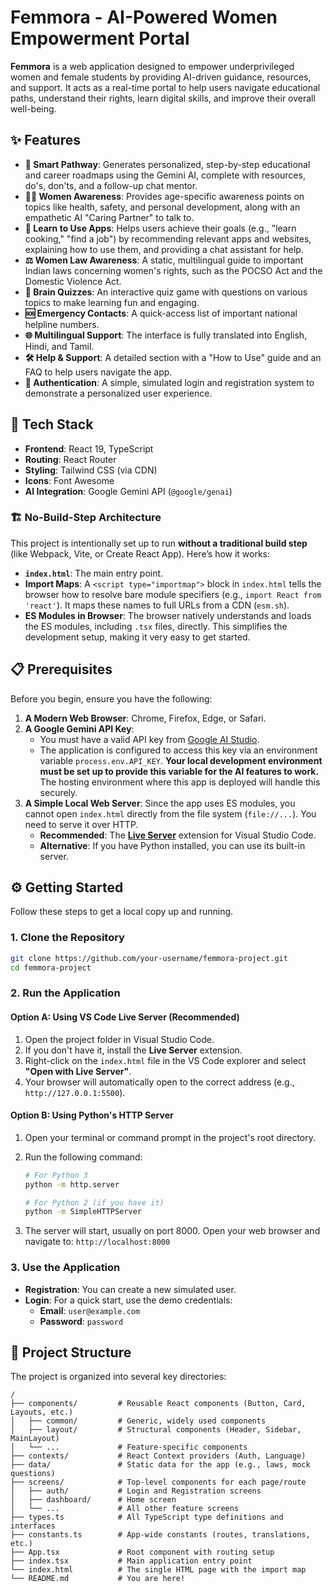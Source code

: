 # Femmora - AI-Powered Women Empowerment Portal

**Femmora** is a web application designed to empower underprivileged women and female students by providing AI-driven guidance, resources, and support. It acts as a real-time portal to help users navigate educational paths, understand their rights, learn digital skills, and improve their overall well-being.

## ✨ Features

- **🧠 Smart Pathway**: Generates personalized, step-by-step educational and career roadmaps using the Gemini AI, complete with resources, do's, don'ts, and a follow-up chat mentor.
- **👩‍🦰 Women Awareness**: Provides age-specific awareness points on topics like health, safety, and personal development, along with an empathetic AI "Caring Partner" to talk to.
- **📱 Learn to Use Apps**: Helps users achieve their goals (e.g., "learn cooking," "find a job") by recommending relevant apps and websites, explaining how to use them, and providing a chat assistant for help.
- **⚖️ Women Law Awareness**: A static, multilingual guide to important Indian laws concerning women's rights, such as the POCSO Act and the Domestic Violence Act.
- **🧩 Brain Quizzes**: An interactive quiz game with questions on various topics to make learning fun and engaging.
- **🆘 Emergency Contacts**: A quick-access list of important national helpline numbers.
- **🌐 Multilingual Support**: The interface is fully translated into English, Hindi, and Tamil.
- **🛠️ Help & Support**: A detailed section with a "How to Use" guide and an FAQ to help users navigate the app.
- **🔐 Authentication**: A simple, simulated login and registration system to demonstrate a personalized user experience.

## 🚀 Tech Stack

- **Frontend**: React 19, TypeScript
- **Routing**: React Router
- **Styling**: Tailwind CSS (via CDN)
- **Icons**: Font Awesome
- **AI Integration**: Google Gemini API (`@google/genai`)

### 🏗️ No-Build-Step Architecture

This project is intentionally set up to run **without a traditional build step** (like Webpack, Vite, or Create React App). Here’s how it works:

- **`index.html`**: The main entry point.
- **Import Maps**: A `<script type="importmap">` block in `index.html` tells the browser how to resolve bare module specifiers (e.g., `import React from 'react'`). It maps these names to full URLs from a CDN (`esm.sh`).
- **ES Modules in Browser**: The browser natively understands and loads the ES modules, including `.tsx` files, directly. This simplifies the development setup, making it very easy to get started.

## 📋 Prerequisites

Before you begin, ensure you have the following:

1.  **A Modern Web Browser**: Chrome, Firefox, Edge, or Safari.
2.  **A Google Gemini API Key**:
    - You must have a valid API key from [Google AI Studio](https://aistudio.google.com/).
    - The application is configured to access this key via an environment variable `process.env.API_KEY`. **Your local development environment must be set up to provide this variable for the AI features to work.** The hosting environment where this app is deployed will handle this securely.
3.  **A Simple Local Web Server**: Since the app uses ES modules, you cannot open `index.html` directly from the file system (`file://...`). You need to serve it over HTTP.
    - **Recommended**: The **[Live Server](https://marketplace.visualstudio.com/items?itemName=ritwickdey.LiveServer)** extension for Visual Studio Code.
    - **Alternative**: If you have Python installed, you can use its built-in server.

## ⚙️ Getting Started

Follow these steps to get a local copy up and running.

### 1. Clone the Repository

```bash
git clone https://github.com/your-username/femmora-project.git
cd femmora-project
```

### 2. Run the Application

#### Option A: Using VS Code Live Server (Recommended)

1.  Open the project folder in Visual Studio Code.
2.  If you don't have it, install the **Live Server** extension.
3.  Right-click on the `index.html` file in the VS Code explorer and select **"Open with Live Server"**.
4.  Your browser will automatically open to the correct address (e.g., `http://127.0.0.1:5500`).

#### Option B: Using Python's HTTP Server

1.  Open your terminal or command prompt in the project's root directory.
2.  Run the following command:

    ```bash
    # For Python 3
    python -m http.server

    # For Python 2 (if you have it)
    python -m SimpleHTTPServer
    ```

3.  The server will start, usually on port 8000. Open your web browser and navigate to: `http://localhost:8000`

### 3. Use the Application

- **Registration**: You can create a new simulated user.
- **Login**: For a quick start, use the demo credentials:
  - **Email**: `user@example.com`
  - **Password**: `password`

## 📂 Project Structure

The project is organized into several key directories:

```
/
├── components/         # Reusable React components (Button, Card, Layouts, etc.)
│   ├── common/         # Generic, widely used components
│   ├── layout/         # Structural components (Header, Sidebar, MainLayout)
│   └── ...             # Feature-specific components
├── contexts/           # React Context providers (Auth, Language)
├── data/               # Static data for the app (e.g., laws, mock questions)
├── screens/            # Top-level components for each page/route
│   ├── auth/           # Login and Registration screens
│   ├── dashboard/      # Home screen
│   └── ...             # All other feature screens
├── types.ts            # All TypeScript type definitions and interfaces
├── constants.ts        # App-wide constants (routes, translations, etc.)
├── App.tsx             # Root component with routing setup
├── index.tsx           # Main application entry point
└── index.html          # The single HTML page with the import map
└── README.md           # You are here!
```
